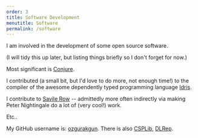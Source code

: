 ```yaml
---
order: 3
title: Software Development
menutitle: Software
permalink: /software
---
```


I am involved in the development of some open source software.

(I will tidy this up later, but listing things briefly so I don't forget for now.)

Most significant is [Conjure](http://www.github.com/conjure-cp).

I contributed (a small bit, but I'd love to do more, not enough time!) to the compiler of the awesome dependently typed programming language [Idris](http://github.com/idris-lang/Idris-dev).

I contribute to [Savile Row](http://savilerow.cs.st-andrews.ac.uk) -- admittedly more often indirectly via making Peter Nightingale do a lot of (very cool!) work.

Etc..

My GitHub username is: [ozgurakgun](http://github.com/ozgurakgun).
There is also
[CSPLib](http://github.com/csplib/csplib),
[DLRep](http://github.com/dlrep/dlrep).

